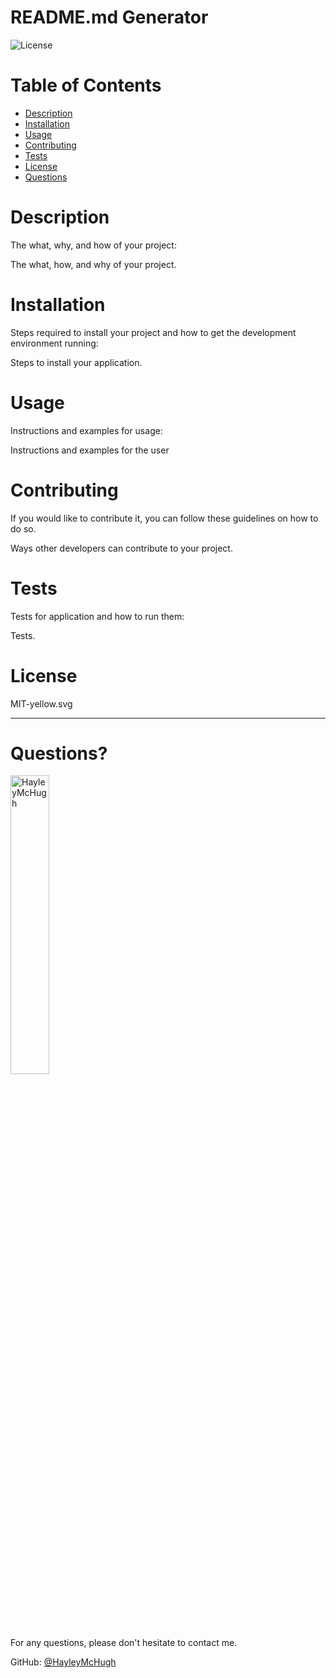 # README.md Generator

![License](https://img.shields.io/badge/License-MIT-yellow.svg)
    
# Table of Contents
* [Description](#description)
* [Installation](#installation) 
* [Usage](#usage) 
* [Contributing](#contributing) 
* [Tests](#tests)
* [License](#license)
* [Questions](#questions)


# Description 

The what, why, and how of your project:

The what, how, and why of your project.


# Installation 

Steps required to install your project and how to get the development environment running:

Steps to install your application.

    
# Usage 

Instructions and examples for usage:

Instructions and examples for the user
    
   
# Contributing 

If you would like to contribute it, you can follow these guidelines on how to do so.

Ways other developers can contribute to your project.

   
# Tests

Tests for application and how to run them:

Tests.
    
   
# License

MIT-yellow.svg
    
---

# Questions?

<img src="https://avatars.githubusercontent.com/u/89363296?v=4" alt="HayleyMcHugh" width="35%" />

For any questions, please don't hesitate to contact me. 

GitHub: [@HayleyMcHugh](https://api.github.com/users/HayleyMcHugh)